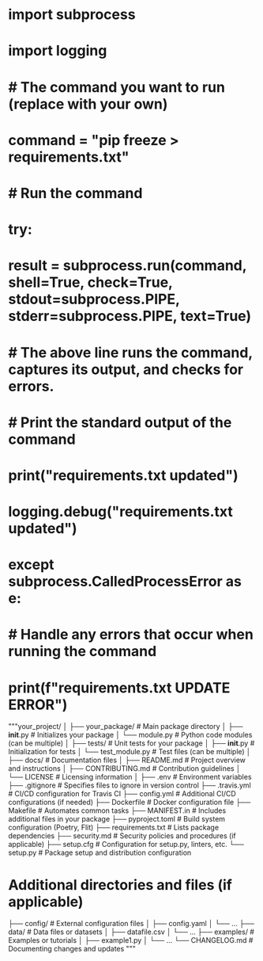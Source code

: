 # import subprocess
# import logging

# # The command you want to run (replace with your own)
# command = "pip freeze > requirements.txt"

# # Run the command
# try:
#     result = subprocess.run(command, shell=True, check=True, stdout=subprocess.PIPE, stderr=subprocess.PIPE, text=True)
#     # The above line runs the command, captures its output, and checks for errors.
    
#     # Print the standard output of the command
#     print("requirements.txt updated")
#     logging.debug("requirements.txt updated")
    
# except subprocess.CalledProcessError as e:
#     # Handle any errors that occur when running the command
#     print(f"requirements.txt UPDATE ERROR")


"""your_project/
│
├── your_package/                   # Main package directory
│   ├── __init__.py                 # Initializes your package
│   └── module.py                   # Python code modules (can be multiple)
│
├── tests/                          # Unit tests for your package
│   ├── __init__.py                 # Initialization for tests
│   └── test_module.py              # Test files (can be multiple)
│
├── docs/                           # Documentation files
│   ├── README.md                   # Project overview and instructions
│   ├── CONTRIBUTING.md             # Contribution guidelines
│   └── LICENSE                     # Licensing information
│
├── .env                            # Environment variables
├── .gitignore                      # Specifies files to ignore in version control
├── .travis.yml                     # CI/CD configuration for Travis CI
├── config.yml                      # Additional CI/CD configurations (if needed)
├── Dockerfile                      # Docker configuration file
├── Makefile                        # Automates common tasks
├── MANIFEST.in                     # Includes additional files in your package
├── pyproject.toml                  # Build system configuration (Poetry, Flit)
├── requirements.txt                # Lists package dependencies
├── security.md                     # Security policies and procedures (if applicable)
├── setup.cfg                       # Configuration for setup.py, linters, etc.
└── setup.py                        # Package setup and distribution configuration

# Additional directories and files (if applicable)
├── config/                         # External configuration files
│   ├── config.yaml
│   └── ...
├── data/                           # Data files or datasets
│   ├── datafile.csv
│   └── ...
├── examples/                       # Examples or tutorials
│   ├── example1.py
│   └── ...
└── CHANGELOG.md                    # Documenting changes and updates
"""


